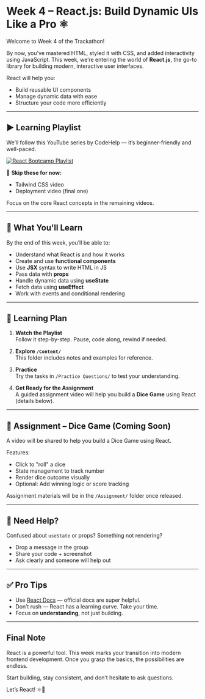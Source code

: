 # Week 4 – React.js: Build Dynamic UIs Like a Pro ⚛️

Welcome to Week 4 of the Trackathon!

By now, you've mastered HTML, styled it with CSS, and added interactivity using JavaScript. This week, we’re entering the world of **React.js**, the go-to library for building modern, interactive user interfaces.

React will help you:
- Build reusable UI components
- Manage dynamic data with ease
- Structure your code more efficiently

---

## ▶️ Learning Playlist

We’ll follow this YouTube series by CodeHelp — it’s beginner-friendly and well-paced.

[![React Bootcamp Playlist](https://img.youtube.com/vi/6a8CNTk9yo4/maxresdefault.jpg)](https://youtube.com/playlist?list=PL9i39jUQljInNAIHUnnZhKrYhLbFt5I_6)




📌 **Skip these for now:**
- Tailwind CSS video
- Deployment video (final one)

Focus on the core React concepts in the remaining videos.

---

## 📘 What You'll Learn

By the end of this week, you’ll be able to:

- Understand what React is and how it works
- Create and use **functional components**
- Use **JSX** syntax to write HTML in JS
- Pass data with **props**
- Handle dynamic data using **useState**
- Fetch data using **useEffect**
- Work with events and conditional rendering

---

## 🧠 Learning Plan

1. **Watch the Playlist**  
   Follow it step-by-step. Pause, code along, rewind if needed.

2. **Explore `/Content/`**  
   This folder includes notes and examples for reference.

3. **Practice**  
   Try the tasks in `/Practice Questions/` to test your understanding.

4. **Get Ready for the Assignment**  
   A guided assignment video will help you build a **Dice Game** using React (details below).

---

## 🎲 Assignment – Dice Game (Coming Soon)

A video will be shared to help you build a Dice Game using React.

Features:
- Click to "roll" a dice
- State management to track number
- Render dice outcome visually
- Optional: Add winning logic or score tracking

Assignment materials will be in the `/Assignment/` folder once released.

---

## 💬 Need Help?

Confused about `useState` or props? Something not rendering?

- Drop a message in the group
- Share your code + screenshot
- Ask clearly and someone will help out

---

## ✅ Pro Tips

- Use [React Docs](https://react.dev/learn) — official docs are super helpful.
- Don’t rush — React has a learning curve. Take your time.
- Focus on **understanding**, not just building.

---

## Final Note

React is a powerful tool. This week marks your transition into modern frontend development. Once you grasp the basics, the possibilities are endless.

Start building, stay consistent, and don’t hesitate to ask questions.

Let’s React! ⚛️🚀
